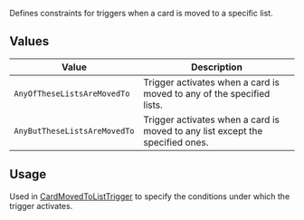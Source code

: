 Defines constraints for triggers when a card is moved to a specific list.

## Values
| Value | Description |
| --- | --- |
| `AnyOfTheseListsAreMovedTo` | Trigger activates when a card is moved to any of the specified lists. |
| `AnyButTheseListsAreMovedTo` | Trigger activates when a card is moved to any list except the specified ones. |

## Usage
Used in [CardMovedToListTrigger](CardMovedToListTrigger) to specify the conditions under which the trigger activates.
